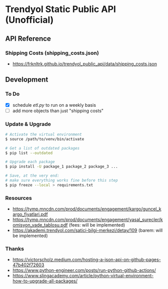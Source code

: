 # Trendyol Static Public API (Unofficial)

## API Reference

### Shipping Costs (shipping_costs.json)
- <https://frknltrk.github.io/trendyol_public_api/data/shipping_costs.json>

## Development

### To Do
- [x] schedule _etl.py_ to run on a weekly basis
- [ ] add more objects than just "shipping costs"

### Update & Upgrade
```bash
# Activate the virtual environment
$ source /path/to/venv/bin/activate

# Get a list of outdated packages
$ pip list --outdated

# Upgrade each package
$ pip install -U package_1 package_2 package_3 ...

# Save, at the very end:
# make sure everything works fine before this step
$ pip freeze --local > requirements.txt
```

### Resources
- <https://tymp.mncdn.com/prod/documents/engagement/kargo/guncel_kargo_fiyatlari.pdf>
- <https://tymp.mncdn.com/prod/documents/engagement/yasal_surecler/komisyon_vade_tablosu.pdf> (fees: will be implemented)
- <https://akademi.trendyol.com/satici-bilgi-merkezi/detay/109> (barem: will be implemented)

### Thanks
- <https://victorscholz.medium.com/hosting-a-json-api-on-github-pages-47b402f72603>
- <https://www.python-engineer.com/posts/run-python-github-actions/>
- <https://www.slingacademy.com/article/python-virtual-environment-how-to-upgrade-all-packages/>